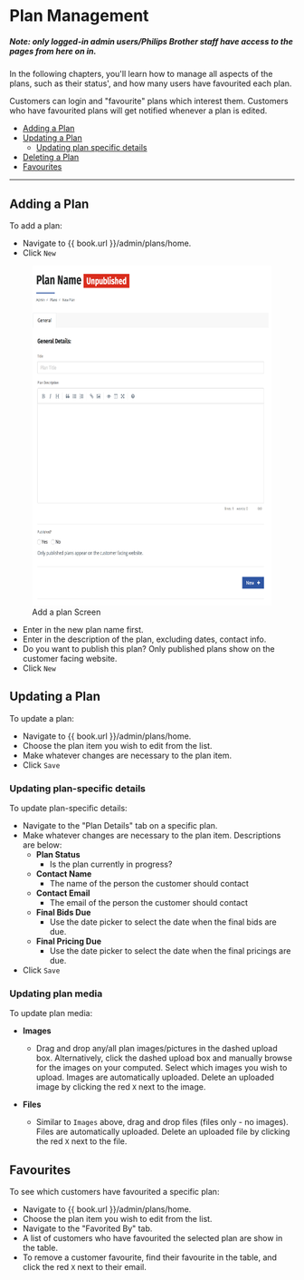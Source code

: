 # Plan Management

##### Note: only logged-in admin users/Philips Brother staff have access to the pages from here on in.

In the following chapters, you'll learn how to manage all aspects of the plans, such as their status', and how many users have favourited each plan.

Customers can login and "favourite" plans which interest them. Customers who have favourited plans will get notified whenever a plan is edited.

* [Adding a Plan](#adding-a-plan)
* [Updating a Plan](#updating-a-plan)
    * [Updating plan specific details](#updating-plan-specific-details)
* [Deleting a Plan](#deleting-a-plan)
* [Favourites](#favourites)

---

## Adding a Plan
To add a plan:
* Navigate to {{ book.url }}/admin/plans/home.
* Click `New`

<figure>
    <img src="/assets/add-plan.png" height="600" />
    <figcaption>Add a plan Screen</figcaption>
</figure>

* Enter in the new plan name first.
* Enter in the description of the plan, excluding dates, contact info.
* Do you want to publish this plan? Only published plans show on the customer facing website.
* Click `New`

## Updating a Plan
To update a plan:

* Navigate to {{ book.url }}/admin/plans/home.
* Choose the plan item you wish to edit from the list.
* Make whatever changes are necessary to the plan item.
* Click `Save`

### Updating plan-specific details
To update plan-specific details:

* Navigate to the "Plan Details" tab on a specific plan.
* Make whatever changes are necessary to the plan item. Descriptions are below:
    * **Plan Status**
        * Is the plan currently in progress?
    * **Contact Name**
        * The name of the person the customer should contact
    * **Contact Email**
        * The email of the person the customer should contact
    * **Final Bids Due**
        * Use the date picker to select the date when the final bids are due.
    * **Final Pricing Due**
        * Use the date picker to select the date when the final pricings are due.
* Click `Save`

### Updating plan media
To update plan media:
* **Images**
    * Drag and drop any/all plan images/pictures in the dashed upload box. Alternatively, click the dashed upload box and manually browse for the images on your computed. Select which images you wish to upload. Images are automatically uploaded. Delete an uploaded image by clicking the red `X` next to the image.

* **Files**
    * Similar to `Images` above, drag and drop files \(files only - no images\). Files are automatically uploaded. Delete an uploaded file by clicking the red `X` next to the file.

## Favourites
To see which customers have favourited a specific plan:

* Navigate to {{ book.url }}/admin/plans/home.
* Choose the plan item you wish to edit from the list.
* Navigate to the "Favorited By" tab.
* A list of customers who have favourited the selected plan are show in the table.
* To remove a customer favourite, find their favourite in the table, and click the red `X` next to their email.
